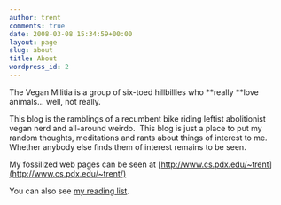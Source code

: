 ```yaml
---
author: trent
comments: true
date: 2008-03-08 15:34:59+00:00
layout: page
slug: about
title: About
wordpress_id: 2
---
```


The Vegan Militia is a group of six-toed hillbillies who **really **love animals... well, not really.

This blog is the ramblings of a recumbent bike riding leftist abolitionist vegan nerd and all-around weirdo.  This blog is just a place to put my random thoughts, meditations and rants about things of interest to me.  Whether anybody else finds them of interest remains to be seen.

My fossilized web pages can be seen at [http://www.cs.pdx.edu/~trent](http://www.cs.pdx.edu/~trent/)

You can also see [my reading list](https://docs.google.com/spreadsheets/d/1v61Fkm4171wrBZuY32y-h2ZX_2ldl50AV0ZoK0hrTCE/edit?usp=sharing).
